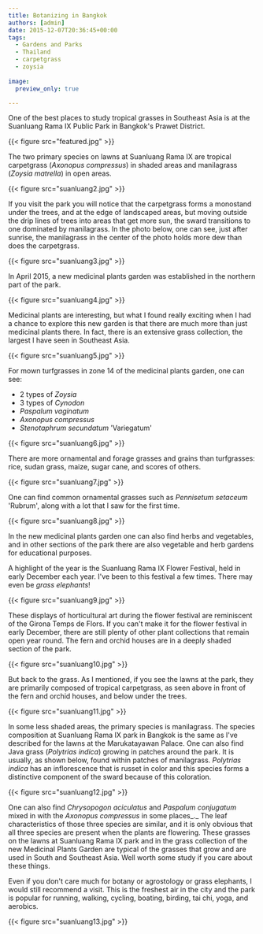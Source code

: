 ```yaml
---
title: Botanizing in Bangkok
authors: [admin] 
date: 2015-12-07T20:36:45+00:00
tags:
  - Gardens and Parks
  - Thailand
  - carpetgrass
  - zoysia
  
image:
  preview_only: true

---
```


One of the best places to study tropical grasses in Southeast Asia is at the Suanluang Rama IX Public Park in Bangkok's Prawet District.

{{< figure src="featured.jpg" >}}

The two primary species on lawns at Suanluang Rama IX are tropical carpetgrass (_Axonopus compressus_) in shaded areas and manilagrass (_Zoysia matrella_) in open areas.

{{< figure src="suanluang2.jpg" >}}

If you visit the park you will notice that the carpetgrass forms a monostand under the trees, and at the edge of landscaped areas, but moving outside the drip lines of trees into areas that get more sun, the sward transitions to one dominated by manilagrass. In the photo below, one can see, just after sunrise, the manilagrass in the center of the photo holds more dew than does the carpetgrass.

{{< figure src="suanluang3.jpg" >}}

In April 2015, a new medicinal plants garden was established in the northern part of the park.

{{< figure src="suanluang4.jpg" >}}

Medicinal plants are interesting, but what I found really exciting when I had a chance to explore this new garden is that there are much more than just medicinal plants there. In fact, there is an extensive grass collection, the largest I have seen in Southeast Asia.

{{< figure src="suanluang5.jpg" >}}

For mown turfgrasses in zone 14 of the medicinal plants garden, one can see:

  * 2 types of _Zoysia_
  * 3 types of _Cynodon_
  * _Paspalum vaginatum_
  * _Axonopus compressus_
  * _Stenotaphrum secundatum_ 'Variegatum'

{{< figure src="suanluang6.jpg" >}}

There are more ornamental and forage grasses and grains than turfgrasses: rice, sudan grass, maize, sugar cane, and scores of others.

{{< figure src="suanluang7.jpg" >}}

One can find common ornamental grasses such as _Pennisetum setaceum_ 'Rubrum', along with a lot that I saw for the first time.

{{< figure src="suanluang8.jpg" >}}

In the new medicinal plants garden one can also find herbs and vegetables, and in other sections of the park there are also vegetable and herb gardens for educational purposes.

A highlight of the year is the Suanluang Rama IX Flower Festival, held in early December each year. I've been to this festival a few times. There may even be _grass elephants_!

{{< figure src="suanluang9.jpg" >}}

These displays of horticultural art during the flower festival are reminiscent of the Girona Temps de Flors. If you can't make it for the flower festival in early December, there are still plenty of other plant collections that remain open year round. The fern and orchid houses are in a deeply shaded section of the park.

{{< figure src="suanluang10.jpg" >}}

But back to the grass. As I mentioned, if you see the lawns at the park, they are primarily composed of tropical carpetgrass, as seen above in front of the fern and orchid houses, and below under the trees.

{{< figure src="suanluang11.jpg" >}}

In some less shaded areas, the primary species is manilagrass. The species composition at Suanluang Rama IX park in Bangkok is the same as I've described for the lawns at the Marukatayawan Palace. One can also find Java grass (_Polytrias indica_) growing in patches around the park. It is usually, as shown below, found within patches of manilagrass. _Polytrias indica_ has an inflorescence that is russet in color and this species forms a distinctive component of the sward because of this coloration.

{{< figure src="suanluang12.jpg" >}}

One can also find _Chrysopogon aciculatus_ and _Paspalum conjugatum_ mixed in with the _Axonopus compressus_ in some places_._ The leaf characteristics of those three species are similar, and it is only obvious that all three species are present when the plants are flowering. These grasses on the lawns at Suanluang Rama IX park and in the grass collection of the new Medicinal Plants Garden are typical of the grasses that grow and are used in South and Southeast Asia. Well worth some study if you care about these things.

Even if you don't care much for botany or agrostology or grass elephants, I would still recommend a visit. This is the freshest air in the city and the park is popular for running, walking, cycling, boating, birding, tai chi, yoga, and aerobics.

{{< figure src="suanluang13.jpg" >}}
